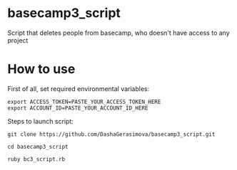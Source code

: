 # basecamp3_script
Script that deletes people from basecamp, who doesn't have access to any project
# How to use
First of all, set required environmental variables: 
```
export ACCESS_TOKEN=PASTE_YOUR_ACCESS_TOKEN_HERE
export ACCOUNT_ID=PASTE_YOUR_ACCOUNT_ID_HERE
```
Steps to launch script:
```
git clone https://github.com/DashaGerasimova/basecamp3_script.git
```
```
cd basecamp3_script
```
```
ruby bc3_script.rb
```
